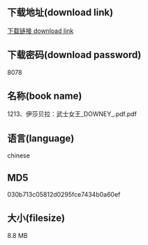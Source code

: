 ## 下载地址(download link)
[下载链接 download link](https://voluble-croquembouche-d321dc.netlify.app/?s=1213%E3%80%81%E4%BC%8A%E8%8E%8E%E8%B4%9D%E6%8B%89%EF%BC%9A%E6%AD%A6%E5%A3%AB%E5%A5%B3%E7%8E%8B_DOWNEY_.pdf)

## 下载密码(download password)
8078

## 名称(book name)
1213、伊莎贝拉：武士女王_DOWNEY_.pdf.pdf

## 语言(language)
chinese

## MD5
030b713c05812d0295fce7434b0a60ef

## 大小(filesize)
8.8 MB
